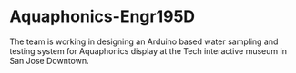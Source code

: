 # Aquaphonics-Engr195D

The team is working in designing an Arduino based water sampling and testing system for Aquaphonics display at the Tech interactive museum in San Jose Downtown.




